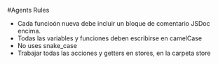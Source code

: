 #Agents Rules

-   Cada funcioón nueva debe incluir un bloque de comentario JSDoc encima.
-   Todas las variables y funciones deben escribirse en camelCase
-   No uses snake_case
-   Trabajar todas las acciones y getters en stores, en la carpeta store